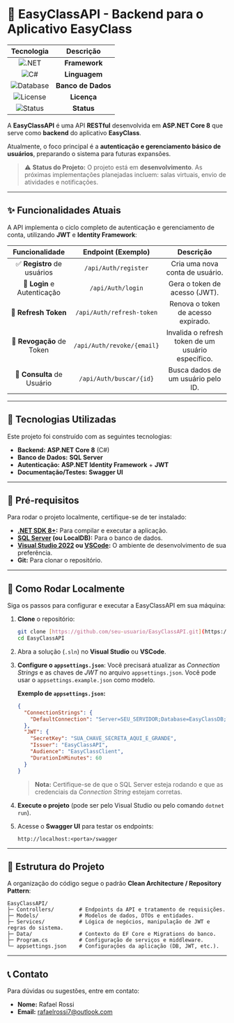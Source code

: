 # 🚀 EasyClassAPI - Backend para o Aplicativo EasyClass

| Tecnologia| Descrição |
| :---: | :---: |
| ![.NET](https://img.shields.io/badge/.NET-8.0-blue?logo=dotnet) | **Framework** |
| ![C#](https://img.shields.io/badge/Language-C%23-239120?logo=csharp) | **Linguagem** |
| ![Database](https://img.shields.io/badge/Database-SQL%20Server-red?logo=microsoftsqlserver) | **Banco de Dados** |
| ![License](https://img.shields.io/badge/License-MIT-green) | **Licença** |
| ![Status](https://img.shields.io/badge/Status-Em%20Desenvolvimento-yellow) | **Status** |

A **EasyClassAPI** é uma API **RESTful** desenvolvida em **ASP.NET Core 8** que serve como **backend** do aplicativo **EasyClass**.

Atualmente, o foco principal é a **autenticação e gerenciamento básico de usuários**, preparando o sistema para futuras expansões.

> ⚠️ **Status do Projeto:** O projeto está em **desenvolvimento**. As próximas implementações planejadas incluem: salas virtuais, envio de atividades e notificações.

---

## ✨ Funcionalidades Atuais

A API implementa o ciclo completo de autenticação e gerenciamento de conta, utilizando **JWT** e **Identity Framework**:

| Funcionalidade | Endpoint (Exemplo) | Descrição |
| :---: | :---: | :---: |
| ✅ **Registro** de usuários | `/api/Auth/register` | Cria uma nova conta de usuário. |
| 🔐 **Login** e Autenticação | `/api/Auth/login` | Gera o token de acesso (JWT). |
| 🔁 **Refresh Token** | `/api/Auth/refresh-token` | Renova o token de acesso expirado. |
| 🚫 **Revogação** de Token | `/api/Auth/revoke/{email}` | Invalida o refresh token de um usuário específico. |
| 👤 **Consulta** de Usuário | `/api/Auth/buscar/{id}` | Busca dados de um usuário pelo ID. |

---

## 🧰 Tecnologias Utilizadas

Este projeto foi construído com as seguintes tecnologias:

* **Backend:** **ASP.NET Core 8** (C#)
* **Banco de Dados:** **SQL Server**
* **Autenticação:** **ASP.NET Identity Framework** + **JWT**
* **Documentação/Testes:** **Swagger UI**

---

## 🧩 Pré-requisitos

Para rodar o projeto localmente, certifique-se de ter instalado:

* **[.NET SDK 8+](https://dotnet.microsoft.com/en-us/download):** Para compilar e executar a aplicação.
* **[SQL Server](https://www.microsoft.com/en-us/sql-server) (ou LocalDB):** Para o banco de dados.
* **[Visual Studio 2022](https://visualstudio.microsoft.com/) ou [VSCode](https://code.visualstudio.com/):** O ambiente de desenvolvimento de sua preferência.
* **Git:** Para clonar o repositório.

---

## 🚀 Como Rodar Localmente

Siga os passos para configurar e executar a EasyClassAPI em sua máquina:

1.  **Clone** o repositório:

    ```bash
    git clone [https://github.com/seu-usuario/EasyClassAPI.git](https://github.com/seu-usuario/EasyClassAPI.git)
    cd EasyClassAPI
    ```

2.  Abra a solução (`.sln`) no **Visual Studio** ou **VSCode**.

3.  **Configure o `appsettings.json`**:
    Você precisará atualizar as *Connection Strings* e as chaves de *JWT* no arquivo `appsettings.json`. Você pode usar o `appsettings.example.json` como modelo.

    **Exemplo de `appsettings.json`:**
    ```json
    {
      "ConnectionStrings": {
        "DefaultConnection": "Server=SEU_SERVIDOR;Database=EasyClassDB;Trusted_Connection=True;TrustServerCertificate=True"
      },
      "JWT": {
        "SecretKey": "SUA_CHAVE_SECRETA_AQUI_E_GRANDE",
        "Issuer": "EasyClassAPI",
        "Audience": "EasyClassClient",
        "DurationInMinutes": 60
      }
    }
    ```

    > **Nota:** Certifique-se de que o SQL Server esteja rodando e que as credenciais da *Connection String* estejam corretas.

4.  **Execute o projeto** (pode ser pelo Visual Studio ou pelo comando `dotnet run`).

5.  Acesse o **Swagger UI** para testar os endpoints:

    ```
    http://localhost:<porta>/swagger
    ```

---

## 📂 Estrutura do Projeto

A organização do código segue o padrão **Clean Architecture / Repository Pattern**:
```
EasyClassAPI/
├─ Controllers/        # Endpoints da API e tratamento de requisições.
├─ Models/             # Modelos de dados, DTOs e entidades.
├─ Services/           # Lógica de negócios, manipulação de JWT e regras do sistema.
├─ Data/               # Contexto do EF Core e Migrations do banco.
├─ Program.cs          # Configuração de serviços e middleware.
└─ appsettings.json    # Configurações da aplicação (DB, JWT, etc.).
```
---

## 📞 Contato

Para dúvidas ou sugestões, entre em contato:

* **Nome:** Rafael Rossi
* **Email:** rafaelrossi7@outlook.com
